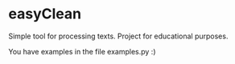 # easyClean

Simple tool for processing texts. Project for educational purposes.

You have examples in the file examples.py :) 









